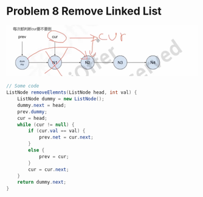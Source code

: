 # Problem 8 Remove Linked List

![](<../../.gitbook/assets/Screenshot 2023-08-21 at 1.30.55 AM.png>)

```java
// Some code
ListNode removeElemnts(ListNode head, int val) {
    ListNode dummy = new ListNode();
    dummy.next = head;
    prev.dummy;
    cur = head;
    while (cur != null) {
        if (cur.val == val) {
            prev.net = cur.next;
        }
        else {
            prev = cur;
        }
        cur = cur.next;
    }
    return dummy.next;
}
```
